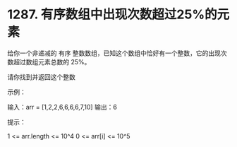# 1287. 有序数组中出现次数超过25%的元素

给你一个非递减的 有序 整数数组，已知这个数组中恰好有一个整数，它的出现次数超过数组元素总数的 25%。

请你找到并返回这个整数

 

示例：

输入：arr = [1,2,2,6,6,6,6,7,10]
输出：6
 

提示：

1 <= arr.length <= 10^4
0 <= arr[i] <= 10^5